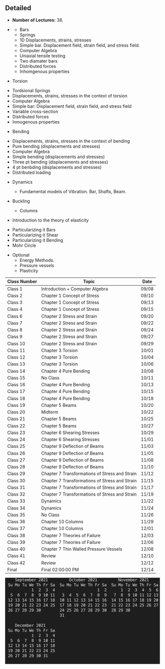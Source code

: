 
## Detailed
*  **Number of Lectures:** 38. 
* * Bars
  - Springs
  - 1D Displacements, strains, stresses
  - Simple bar. Displacement field, strain field, and stress field.
  - Computer Algebra
  - Uniaxial tensile testing
  - Two diamater bars
  - Distributed forces
  - Inhomgenous properties

*  Torsion
  - Tordsional Springs
  -  Displacements, strains, stresses in the context of torsion
  - Computer Algebra
  - Simple bar: Displacement field, strain field, and stress field
  - Variable cross-section
  - Distributed forces
  - Inmogenous properties

*  Bending

  -  Displacements, strains, stresses in the context of bending
  - Pure bending (displacements and stresses)
  -  Computer Algebra
  - Simple bending (displacements and stresses)
  - Three pt bending (displacements and stresses)
  - 4 pt benbding (displacements and stresses)
  - Distributed loading

* Dynamics
    - Fundamental models of Vibration. Bar, Shafts, Beam.


*  Buckling
   - Columns

* Introduction to the theory of elasticity
 - Particularizing it   Bars
 - Particularizing it Shear
 - Particularizing it Bending
 - Mohr Circle
 
* Optional
    - Energy Methods.
    - Pressure vessels
    - Plasticity





| Class Number | Topic                                          | Date  |
|--------------|------------------------------------------------|-------|
| Class 1      | Introduction + Computer Algebra                | 09/08 |
| Class 2      | Chapter 1 Concept of Stress                    | 09/10 |
| Class 3      | Chapter 1 Concept of Stress                    | 09/13 |
| Class 4      | Chapter 1 Concept of Stress                    | 09/15 |
| Class 6      | Chapter 2 Stress and Strain                    | 09/20 |
| Class 7      | Chapter 2 Stress and Strain                    | 09/22 |
| Class 8      | Chapter 2 Stress and Strain                    | 09/24 |
| Class 9      | Chapter 2 Stress and Strain                    | 09/27 |
| Class 10     | Chapter 2 Stress and Strain                    | 09/29 |
| Class 11     | Chapter  3 Torsion                             | 10/01 |
| Class 12     | Chapter  3 Torsion                             | 10/04 |
| Class 13     | Chapter  3 Torsion                             | 10/06 |
| Class 14     | Chapter 4 Pure Bending                         | 10/08 |
| Class 15     | No Class                                       | 10/11 |
| Class 16     | Chapter 4 Pure Bending                         | 10/13 |
| Class 17     | Chapter 4 Pure Bending                         | 10/15 |
| Class 18     | Chapter 4 Pure Bending                         | 10/18 |
| Class 19     | Chapter 5 Beams                                | 10/20 |
| Class 20     | Midterm                                        | 10/22 |
| Class 21     | Chapter 5 Beams                                | 10/25 |
| Class 22     | Chapter 5 Beams                                | 10/27 |
| Class 23     | Chapter 6 Shearing Stresses                    | 10/29 |
| Class 24     | Chapter 6 Shearing Stresses                    | 11/01 |
| Class 25     | Chapter 9 Deflection of Beams                  | 11/03 |
| Class 26     | Chapter 9 Deflection of Beams                  | 11/05 |
| Class 27     | Chapter 9 Deflection of Beams                  | 11/08 |
| Class 28     | Chapter 9 Deflection of Beams                  | 11/10 |
| Class 29     | Chapter 7 Transformations of Stress and Strain | 11/12 |
| Class 30     | Chapter 7 Transformations of Stress and Strain | 11/15 |
| Class 31     | Chapter 7 Transformations of Stress and Strain | 11/17 |
| Class 32     | Chapter 7 Transformations of Stress and Strain | 11/19 |
| Class 33     | Dynamics                                       | 11/22 |
| Class 34     | Dynamics                                       | 11/24 |
| Class 35     | No Class                                       | 11/26 |
| Class 36     | Chapter 10 Columns                             | 11/29 |
| Class 37     | Chapter 10 Columns                             | 12/01 |
| Class 38     | Chapter 7 Theories of Failure                  | 12/03 |
| Class 39     | Chapter 7 Theories of Failure                  | 12/06 |
| Class 40     | Chapter 7 Thin Walled Pressure Vessels         | 12/08 |
| Class 41     | Review                                         | 12/10 |
| Class 42     | Review                                         | 12/12 |
| Final        | Final 02:00:00 PM                              | 12/14 |


<img src="2021-09-05-21-09-04.png" alt="drawing" width="600"/>

